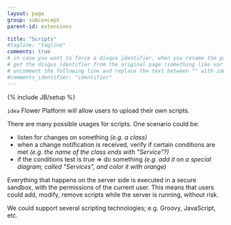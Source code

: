 ```yaml
---
layout: page
group: subconcept
parent-id: extensions

title: "Scripts"
#tagline: "tagline"
comments: true
# in case you want to force a disqus identifier, when you rename the page
# get the disqus identifier from the original page (something like var disqus_identifier = 'ident';),
# uncomment the following line and replace the text between "" with ident
#comments_identifier: "identifier"
---
```

{% include JB/setup %}

`idea`
Flower Platform will allow users to upload their own scripts.

<div class="alert alert-info">
There are many possible usages for scripts. One scenario could be: 
<ul>
<li>listen for changes on something <em>(e.g. a class)</em></li>
<li>when a change notification is received, verify if certain conditions are met <em>(e.g. the name of the class ends with "Service"?)</em></li>
<li>if the conditions test is true => do something <em>(e.g. add it on a special diagram, called "Services", and color it with orange)</em> </li>
</ul>
</div>

Everything that happens on the server side is executed in a secure sandbox, with the permissions of the current user. This means that users could add, modify, remove scripts while the server is running, without risk.

We could support several scripting technologies; e.g. Groovy, JavaScript, etc.